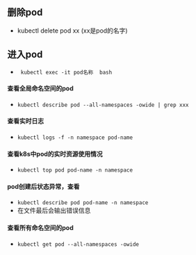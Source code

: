 ## 删除pod
* kubectl delete pod xx (xx是pod的名字)

## 进入pod
* ` kubectl exec -it pod名称  bash`

#### 查看全局命名空间的pod
* `kubectl describe pod --all-namespaces -owide | grep xxx`

#### 查看实时日志
* `kubectl logs -f -n namespace pod-name`

#### 查看k8s中pod的实时资源使用情况
* `kubectl top pod pod-name -n namespace`

#### pod创建后状态异常，查看
* `kubectl describe pod pod-name -n namespace`
* 在文件最后会输出错误信息

#### 查看所有命名空间的pod
* `kubectl get pod --all-namespaces -owide`


